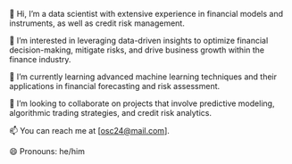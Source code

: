 👋 Hi, I’m a data scientist with extensive experience in financial models and instruments, as well as credit risk management.

👀 I’m interested in leveraging data-driven insights to optimize financial decision-making, mitigate risks, and drive business growth within the finance industry.

🌱 I’m currently learning advanced machine learning techniques and their applications in financial forecasting and risk assessment.

💞️ I’m looking to collaborate on projects that involve predictive modeling, algorithmic trading strategies, and credit risk analytics.

📫 You can reach me at [osc24@mail.com].

😄 Pronouns: he/him

<!---
oscsc23/oscsc23 is a ✨ special ✨ repository because its `README.md` (this file) appears on your GitHub profile.
You can click the Preview link to take a look at your changes.
--->
